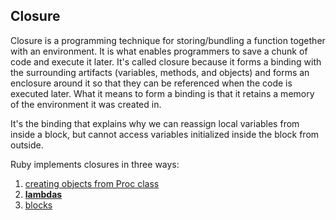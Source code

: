 ## Closure

Closure is a programming technique for storing/bundling a function together with an environment. It is what enables programmers to save a chunk of code and execute it later. It's called closure because it forms a binding with the surrounding artifacts (variables, methods, and objects) and forms an enclosure around it so that they can be referenced when the code is executed later. What it means to form a binding is that it retains a memory of the environment it was created in.

It's the binding that explains why we can reassign local variables from inside a block, but cannot access variables initialized inside the block from outside.

Ruby implements closures in three ways:
1. [creating objects from Proc class](procs.md)
2. [__lambdas__](procs_vs_lambdas.md)
3. [blocks](blocks.md)

